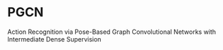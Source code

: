 # PGCN
Action Recognition via Pose-Based Graph Convolutional Networks with Intermediate Dense Supervision

